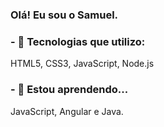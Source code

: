 ### Olá! Eu sou o Samuel.

<h3>- 🔭 Tecnologias que utilizo:</h3>

<p>
  HTML5, CSS3, JavaScript, Node.js
</p>

<h3>- 🌱 Estou aprendendo...</h3>

<p>
  JavaScript, Angular e Java.
</p>


<!--
**Invokedzz/Invokedzz** is a ✨ _special_ ✨ repository because its `README.md` (this file) appears on your GitHub profile.

Here are some ideas to get you started:

- 🔭 I’m currently working on ...
- 🌱 I’m currently learning ...
- 👯 I’m looking to collaborate on ...
- 🤔 I’m looking for help with ...
- 💬 Ask me about ...
- 📫 How to reach me: ...
- 😄 Pronouns: ...
- ⚡ Fun fact: ...
-->

